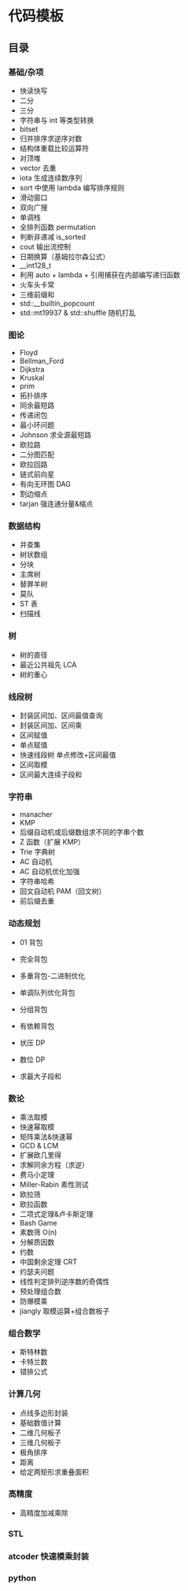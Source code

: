 # 代码模板

## 目录

### 基础/杂项

- 快读快写
- 二分
- 三分
- 字符串与 int 等类型转换
- bitset
- 归并排序求逆序对数
- 结构体重载比较运算符
- 对顶堆
- vector 去重
- iota 生成连续数序列
- sort 中使用 lambda 编写排序规则
- 滑动窗口
- 双向广搜
- 单调栈
- 全排列函数 permutation
- 判断非递减 is_sorted
- cout 输出流控制
- 日期换算（基姆拉尔森公式）
- \_\_int128_t​
- 利用 auto + lambda + 引用捕获在内部编写递归函数
- 火车头卡常
- 三维前缀和
- std::__builtin_popcount
- std::mt19937 & std::shuffle 随机打乱

### 图论

- Floyd
- Bellman_Ford
- Dijkstra
- Kruskal
- prim
- 拓扑排序
- 同余最短路
- 传递闭包
- 最小环问题
- Johnson 求全源最短路
- 欧拉路
- 二分图匹配
- 欧拉回路
- 链式前向星
- 有向无环图 DAG
- 割边缩点
- tarjan 强连通分量&缩点

### 数据结构

- 并查集
- 树状数组
- 分块
- 主席树
- 替罪羊树
- 莫队
- ST 表
- 扫描线

### 树

- 树的直径
- 最近公共祖先 LCA
- 树的重心

### 线段树

- 封装区间加、区间最值查询
- 封装区间加、区间乘
- 区间赋值
- 单点赋值
- 快速线段树 单点修改+区间最值
- 区间取模
- 区间最大连续子段和

### 字符串

- manacher
- KMP
- 后缀自动机或后缀数组求不同的字串个数
- Z 函数（扩展 KMP）
- Trie 字典树
- AC 自动机
- AC 自动机优化加强
- 字符串哈希
- 回文自动机 PAM（回文树）
- 前后缀去重

### 动态规划

- 01 背包

- 完全背包

- 多重背包-二进制优化

- 单调队列优化背包

- 分组背包

- 有依赖背包

- 状压 DP

- 数位 DP

- 求最大子段和

### 数论

- 乘法取模
- 快速幂取模
- 矩阵乘法&快速幂
- GCD & LCM
- 扩展欧几里得
- 求解同余方程（求逆）
- 费马小定理
- Miller-Rabin 素性测试
- 欧拉筛
- 欧拉函数
- 二项式定理&卢卡斯定理
- Bash Game
- 素数筛 O(n)
- 分解质因数
- 约数
- 中国剩余定理 CRT
- 约瑟夫问题
- 线性判定排列逆序数的奇偶性
- 预处理组合数
- 防爆模乘
- jiangly 取模运算+组合数板子

### 组合数学

- 斯特林数
- 卡特兰数
- 错排公式

### 计算几何

- 点线多边形封装
- 基础数值计算
- 二维几何板子
- 三维几何板子
- 极角排序
- 距离
- 给定两矩形求重叠面积

### 高精度

- 高精度加减乘除

### STL

### atcoder 快速模乘封装

### python
